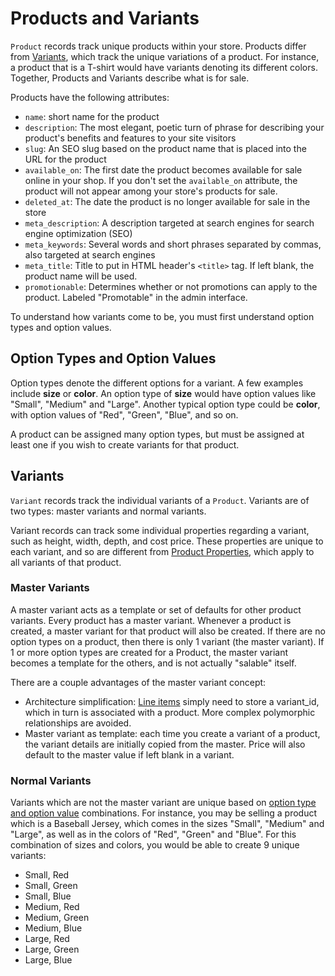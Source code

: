 # Products and Variants

`Product` records track unique products within your store. Products differ from [Variants](#variants), which track the unique variations of a product. For instance, a product that is a T-shirt would have variants denoting its different colors. Together, Products and Variants describe what is for sale.

Products have the following attributes:

* `name`: short name for the product
* `description`: The most elegant, poetic turn of phrase for describing your product's benefits and features to your site visitors
* `slug`: An SEO slug based on the product name that is placed into the URL for the product
* `available_on`: The first date the product becomes available for sale online in your shop. If you don't set the `available_on` attribute, the product will not appear among your store's products for sale.
* `deleted_at`: The date the product is no longer available for sale in the store
* `meta_description`: A description targeted at search engines for search engine optimization (SEO)
* `meta_keywords`: Several words and short phrases separated by commas, also targeted at search engines
* `meta_title`: Title to put in HTML header's `<title>` tag. If left blank, the product name will be used.
* `promotionable`: Determines whether or not promotions can apply to the product. Labeled "Promotable" in the admin interface.

To understand how variants come to be, you must first understand option types and option values.

## Option Types and Option Values

Option types denote the different options for a variant. A few examples include **size** or **color**. An option type of **size** would have option values like "Small", "Medium" and "Large". Another typical option type could be **color**, with option values of "Red", "Green", "Blue", and so on.

A product can be assigned many option types, but must be assigned at least one if you wish to create variants for that product.

## Variants

`Variant` records track the individual variants of a `Product`. Variants are of two types: master variants and normal variants.

Variant records can track some individual properties regarding a variant, such as height, width, depth, and cost price. These properties are unique to each variant, and so are different from [Product Properties](#product-properties), which apply to all variants of that product.

### Master Variants

A master variant acts as a template or set of defaults for other product variants.  Every product has a master variant. Whenever a product is created, a master variant for that product will also be created. If there are no option types on a product, then there is only 1 variant (the master variant). If 1 or more option types are created for a Product, the master variant becomes a template for the others, and is not actually "salable" itself.

There are a couple advantages of the master variant concept:

* Architecture simplification: [Line items](orders#line-items) simply need to store a variant_id, which in turn is associated with a product. More complex polymorphic relationships are avoided.
* Master variant as template: each time you create a variant of a product, the variant details are initially copied from the master.  Price will also default to the master value if left blank in a variant.


### Normal Variants

Variants which are not the master variant are unique based on [option type and option value](#option_type) combinations. For instance, you may be selling a product which is a Baseball Jersey, which comes in the sizes "Small", "Medium" and "Large", as well as in the colors of "Red", "Green" and "Blue". For this combination of sizes and colors, you would be able to create 9 unique variants:

* Small, Red
* Small, Green
* Small, Blue
* Medium, Red
* Medium, Green
* Medium, Blue
* Large, Red
* Large, Green
* Large, Blue
